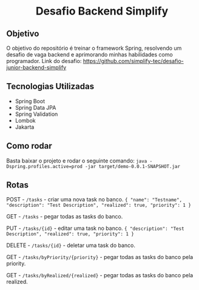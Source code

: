 # <p align="center"> Desafio Backend Simplify </p>
## Objetivo
O objetivo do repositório é treinar o framework Spring, resolvendo um desafio de vaga backend e aprimorando minhas habilidades como programador.
Link do desafio: https://github.com/simplify-tec/desafio-junior-backend-simplify

## Tecnologias Utilizadas
- Spring Boot
- Spring Data JPA
- Spring Validation
- Lombok
- Jakarta

## Como rodar
Basta baixar o projeto e rodar o seguinte comando: `java -Dspring.profiles.active=prod -jar target/demo-0.0.1-SNAPSHOT.jar`

## Rotas
POST - `/tasks` - criar uma nova task no banco.
`{
    "name": "Testname",
    "description": "Test Description",
    "realized": true,
    "priority": 1
}`

GET - `/tasks` - pegar todas as tasks do banco.

PUT - `/tasks/{id}` - editar uma task no banco.
`{
    "description": "Test Description",
    "realized": true,
    "priority": 1
}`

DELETE - `/tasks/{id}` - deletar uma task do banco.

GET - `/tasks/byPriority/{priority}` - pegar todas as tasks do banco pela priority.

GET - `/tasks/byRealized/{realized}` - pegar todas as tasks do banco pela realized.
